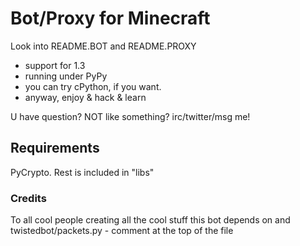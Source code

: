Bot/Proxy for Minecraft
=======================
Look into README.BOT and README.PROXY

- support for 1.3
- running under PyPy
- you can try cPython, if you want.
- anyway, enjoy & hack & learn

U have question? NOT like something? irc/twitter/msg me!

Requirements
------------
PyCrypto. Rest is included in "libs"


### Credits
To all cool people creating all the cool stuff this bot depends on and twistedbot/packets.py - comment at the top of the file



